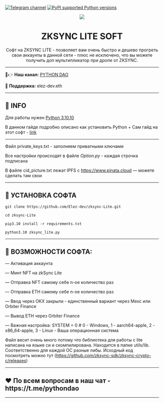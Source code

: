 [![Telegram channel](https://img.shields.io/endpoint?url=https://runkit.io/damiankrawczyk/telegram-badge/branches/master?url=https://t.me/developercode1)](https://t.me/developercode1)
[![PyPI supported Python versions](https://img.shields.io/badge/Python%203.10.10-8A2BE2)](https://www.python.org/downloads/release/python-31010/)

<div align="center">
  <img src="https://sun9-64.userapi.com/impg/wIL6mI9QchtdcnCwwDs2OoWPnwPReI6VacDJuA/uYQqxs2Fh4g.jpg?size=1792x1024&quality=95&sign=8c28c4017aea7b3b82d3efeef1d10343&type=album"  />
  <h1>ZKSYNC LITE SOFT</h1>
  <p>Софт на ZKSYNC LITE - позволяет вам очень быстро и дешево прогреть свои аккаунты в данной сети - плюс не исключено, что вы можете получить доп мультипликатор при дропе от ZKSYNC.</p>
</div>

---

🤠👉 <b>Наш канал:</b> [PYTHON DAO](https://t.me/developercode1)

🤗 <b>Поддержка:</b> elez-dev.eth

---
<h2>🙊 INFO</h2>

Для работы нужен [Python 3.10.10](https://www.python.org/downloads/release/python-31010/)

В данном гайде подробно описано как установить Python + Сам гайд на этот софт - [link](https://mirror.xyz/wiedzmin.eth/Z06W81VrxO9KI88vkcxeW0Lc8f2nBo5Wdyqce0HTNm8)

---
Файл private_keys.txt - заполняем приватными ключами

Все настройки происходят в файле _Option.py_ - каждая строчка подписана

В файле cid_picture.txt лежат IPFS c https://www.pinata.cloud — можете сделать там свои

---
<h2>🚀 УСТАНОВКА СОФТА</h2>

```
git clone https://github.com/Elez-dev/zksync-Lite.git

cd zksync-Lite

pip3.10 install -r requirements.txt

python3.10 zksync_lite.py
```
---
<h2>🤖 ВОЗМОЖНОСТИ СОФТА:</h2>

— Активация аккаунта

— Минт NFT на zkSync Lite

— Отправка NFT самому себе n-ое количество раз

— Отправка ETH самому себе n-ое количество раз

— Ввод через OKX закрыли - единственный вариант через Mexc или Orbiter Finance

— Вывод ETH через Orbiter Finance

— Важная настройка: SYSTEM = 0 # 0 - Windows, 1 - aarch64-apple, 2 - x86_64-apple, 3 - Linux - Ваша операционная система

Файл весит очень много потому что библиотека для работы с lite написана на языке си и скомпилирована. Находится в папке utils/lib. Соответственно для каждой OC разные либы. Исходный код посмотреть можно тут (https://github.com/zksync-sdk/zksync-crypto-c/releases)

---
<h2>❤️ По всем вопросам в наш чат - https://t.me/pythondao</h2>

---
